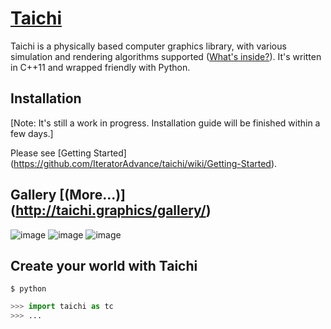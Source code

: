 # [Taichi](http://taichi.graphics)

Taichi is a physically based computer graphics library, with various simulation
and rendering algorithms supported ([What's inside?](http://taichi.graphics/#features)). It's written in C++11 and wrapped friendly
with Python.

## Installation
[Note: It's still a work in progress. Installation guide will be finished within a few days.]

Please see [Getting Started] (https://github.com/IteratorAdvance/taichi/wiki/Getting-Started).

## Gallery [(More...)] (http://taichi.graphics/gallery/)

![image](https://github.com/IteratorAdvance/taichi_assets/raw/master/demos/paper-cut.png)
![image](https://github.com/IteratorAdvance/taichi_assets/raw/master/demos/snow.gif)
![image](https://github.com/IteratorAdvance/taichi_assets/raw/master/demos/smoke_cropped.gif)

## Create your world with Taichi
```shell
$ python
```
```python
>>> import taichi as tc
>>> ...
```
